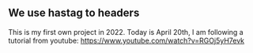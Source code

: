 ## We use hastag to headers
This is my first own project in 2022. Today is April 20th, I am following a tutorial from youtube: https://www.youtube.com/watch?v=RGOj5yH7evk
